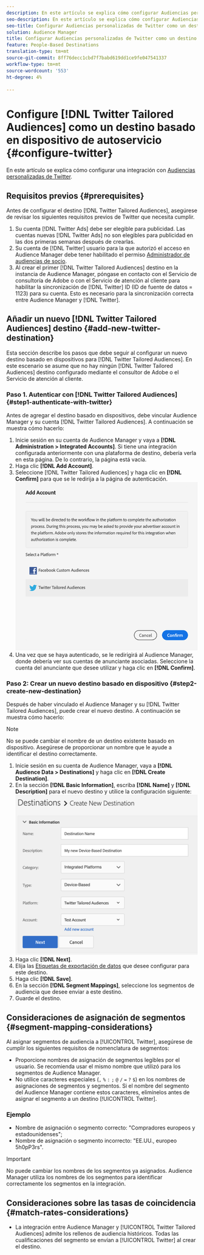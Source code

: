 ```yaml
---
description: En este artículo se explica cómo configurar Audiencias personalizadas de Twitter tanto para integraciones nuevas como existentes.
seo-description: En este artículo se explica cómo configurar Audiencias personalizadas de Twitter tanto para integraciones nuevas como existentes.
seo-title: Configurar Audiencias personalizadas de Twitter como un destino basado en dispositivos de autoservicio
solution: Audience Manager
title: Configurar Audiencias personalizadas de Twitter como un destino basado en dispositivos de autoservicio
feature: People-Based Destinations
translation-type: tm+mt
source-git-commit: 8ff76decc1cbd7f7babd619dd1ce9fe047541337
workflow-type: tm+mt
source-wordcount: '553'
ht-degree: 4%

---
```



# Configure [!DNL Twitter Tailored Audiences] como un destino basado en dispositivo de autoservicio {#configure-twitter}

En este artículo se explica cómo configurar una integración con [Audiencias personalizadas de Twitter](https://business.twitter.com/en/targeting/tailored-audiences.html).

## Requisitos previos {#prerequisites}

Antes de configurar el destino [!DNL Twitter Tailored Audiences], asegúrese de revisar los siguientes requisitos previos de Twitter que necesita cumplir.

1. Su cuenta [!DNL Twitter Ads] debe ser elegible para publicidad. Las cuentas nuevas [!DNL Twitter Ads] no son elegibles para publicidad en las dos primeras semanas después de crearlas.
2. Su cuenta de [!DNL Twitter] usuario para la que autorizó el acceso en Audience Manager debe tener habilitado el permiso [Administrador de audiencias de socio](https://business.twitter.com/en/help/troubleshooting/multi-user-login-faq.html#accesslevels).
3. Al crear el primer [!DNL Twitter Tailored Audiences] destino en la instancia de Audience Manager, póngase en contacto con el Servicio de consultoría de Adobe o con el Servicio de atención al cliente para habilitar la sincronización de [!DNL Twitter] ID (ID de fuente de datos = 1123) para su cuenta. Esto es necesario para la sincronización correcta entre Audience Manager y [!DNL Twitter].

## Añadir un nuevo [!DNL Twitter Tailored Audiences] destino {#add-new-twitter-destination}

Esta sección describe los pasos que debe seguir al configurar un nuevo destino basado en dispositivos para [!DNL Twitter Tailored Audiences]. En este escenario se asume que no hay ningún [!DNL Twitter Tailored Audiences] destino configurado mediante el consultor de Adobe o el Servicio de atención al cliente.

### Paso 1. Autenticar con [!DNL Twitter Tailored Audiences] {#step1-authenticate-with-twitter}

Antes de agregar el destino basado en dispositivos, debe vincular Audience Manager y su cuenta [!DNL Twitter Tailored Audiences]. A continuación se muestra cómo hacerlo:

1. Inicie sesión en su cuenta de Audience Manager y vaya a **[!DNL Administration > Integrated Accounts]**. Si tiene una integración configurada anteriormente con una plataforma de destino, debería verla en esta página. De lo contrario, la página está vacía.
1. Haga clic **[!DNL Add Account]**.
1. Seleccione [!DNL Twitter Tailored Audiences] y haga clic en **[!DNL Confirm]** para que se le redirija a la página de autenticación.                     ![plataformas integradas](assets/dbd-integrated-platforms.png)
1. Una vez que se haya autenticado, se le redirigirá al Audience Manager, donde debería ver sus cuentas de anunciante asociadas. Seleccione la cuenta del anunciante que desee utilizar y haga clic en **[!DNL Confirm]**.

### Paso 2: Crear un nuevo destino basado en dispositivo {#step2-create-new-destination}

Después de haber vinculado el Audience Manager y su [!DNL Twitter Tailored Audiences], puede crear el nuevo destino. A continuación se muestra cómo hacerlo:

>[!NOTE]
>
>No se puede cambiar el nombre de un destino existente basado en dispositivo. Asegúrese de proporcionar un nombre que le ayude a identificar el destino correctamente.

1. Inicie sesión en su cuenta de Audience Manager, vaya a **[!DNL Audience Data > Destinations]** y haga clic en **[!DNL Create Destination]**.
1. En la sección **[!DNL Basic Information]**, escriba **[!DNL Name]** y **[!DNL Description]** para el nuevo destino y utilice la configuración siguiente: ![configuración](assets/dbd-new-basic.png)
1. Haga clic **[!DNL Next]**.
1. Elija las [Etiquetas de exportación de datos](/help/using/features/data-export-controls.md#controls-labels) que desee configurar para este destino.
1. Haga clic **[!DNL Save]**.
1. En la sección **[!DNL Segment Mappings]**, seleccione los segmentos de audiencia que desee enviar a este destino.
1. Guarde el destino.

## Consideraciones de asignación de segmentos {#segment-mapping-considerations}

Al asignar segmentos de audiencia a [!UICONTROL Twitter], asegúrese de cumplir los siguientes requisitos de nomenclatura de segmentos:

* Proporcione nombres de asignación de segmentos legibles por el usuario. Se recomienda usar el mismo nombre que utilizó para los segmentos de Audience Manager.
* No utilice caracteres especiales (`,` `%` `:` `;` `@` `/` `=` `?` `$`) en los nombres de asignaciones de segmentos y segmentos. Si el nombre del segmento del Audience Manager contiene estos caracteres, elimínelos antes de asignar el segmento a un destino [!UICONTROL Twitter].

### Ejemplo

* Nombre de asignación o segmento correcto: &quot;Compradores europeos y estadounidenses&quot;;
* Nombre de asignación o segmento incorrecto: &quot;EE.UU., europeo 5h0pP3rs&quot;.

>[!IMPORTANT]
>
>No puede cambiar los nombres de los segmentos ya asignados. Audience Manager utiliza los nombres de los segmentos para identificar correctamente los segmentos en la integración.

## Consideraciones sobre las tasas de coincidencia {#match-rates-considerations}

* La integración entre Audience Manager y [!UICONTROL Twitter Tailored Audiences] admite los rellenos de audiencia históricos. Todas las cualificaciones del segmento se envían a [!UICONTROL Twitter] al crear el destino.
